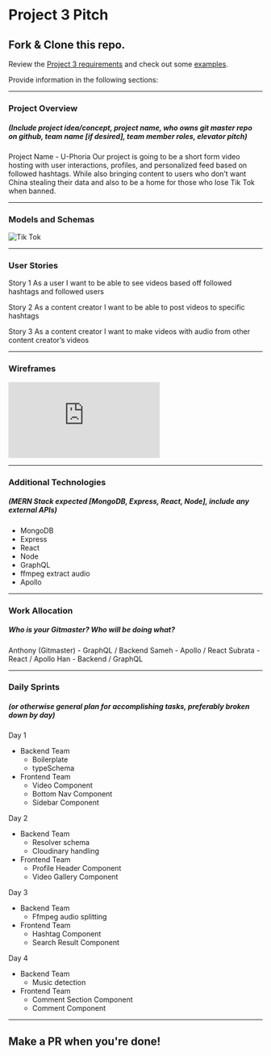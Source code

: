 # Project 3 Pitch

## Fork & Clone this repo.

Review the [Project 3 requirements](https://tmdarneille.gitbook.io/sei-ga-sea/11-projects/project-3#project-feedback-evaluation) and check out some [examples](https://tmdarneille.gitbook.io/sei-ga-sea/11-projects/past-projects/project3).

Provide information in the following sections:

----------------------------------------------------------
### Project Overview
##### (Include project idea/concept, project name, who owns git master repo on github, team name [if desired], team member roles, elevator pitch)

Project Name - U-Phoria
Our project is going to be a short form video hosting with user interactions, profiles, and personalized feed based on followed hashtags. While also bringing content to users who don’t want China stealing their data and also to be a home for those who lose Tik Tok when banned.


----------------------------------------------------------
### Models and Schemas

![Tik Tok](https://i.imgur.com/7EvoYAn.png)

----------------------------------------------------------
### User Stories

Story 1
As a user I want to be able to see videos based off followed hashtags and followed users

Story 2
As a content creator I want to be able to post videos to specific hashtags

Story 3
As a content creator I want to make videos with audio from other content creator’s videos


----------------------------------------------------------
### Wireframes

![Wireframes](https://s3.amazonaws.com/assets.mockflow.com/app/wireframepro/fileexport/Export_Da16bbeb2f44cf2847f5dc6c1b16c3494.pdf)

----------------------------------------------------------
### Additional Technologies
##### (MERN Stack expected [MongoDB, Express, React, Node], include any external APIs)

* MongoDB
* Express
* React
* Node
* GraphQL
* ffmpeg extract audio
* Apollo


----------------------------------------------------------
### Work Allocation
##### Who is your Gitmaster? Who will be doing what? 

Anthony (Gitmaster) - GraphQL / Backend
Sameh - Apollo / React 
Subrata - React / Apollo
Han - Backend / GraphQL

----------------------------------------------------------
### Daily Sprints
##### (or otherwise general plan for accomplishing tasks, preferably broken down by day)

Day 1
* Backend Team
    * Boilerplate
    * typeSchema
* Frontend Team
    * Video Component
    * Bottom Nav Component
    * Sidebar Component

Day 2
* Backend Team
    * Resolver schema
    * Cloudinary handling
* Frontend Team
    * Profile Header Component
    * Video Gallery Component


Day 3
* Backend Team
    * Ffmpeg audio splitting
* Frontend Team
    * Hashtag Component
    * Search Result Component

Day 4
* Backend Team
    * Music detection
* Frontend Team
    * Comment Section Component
    * Comment Component


----------------------------------------------------------

## Make a PR when you're done!
